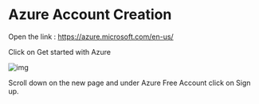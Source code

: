 # Azure Account Creation

Open the link : https://azure.microsoft.com/en-us/

Click on Get started with Azure

![img](https://github.com/user-attachments/assets/b64393a4-40aa-4c7c-a4ff-b57febc82f65)

Scroll down on the new page and under Azure Free Account click on Sign up.

